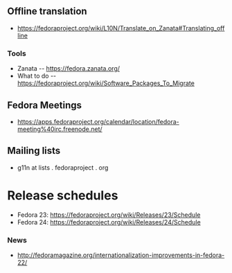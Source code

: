 ## Offline translation
* https://fedoraproject.org/wiki/L10N/Translate_on_Zanata#Translating_offline

### Tools

* Zanata -- https://fedora.zanata.org/
* What to do -- https://fedoraproject.org/wiki/Software_Packages_To_Migrate

## Fedora Meetings
* https://apps.fedoraproject.org/calendar/location/fedora-meeting%40irc.freenode.net/

## Mailing lists
* g11n at lists . fedoraproject . org

# Release schedules
* Fedora 23: https://fedoraproject.org/wiki/Releases/23/Schedule
* Fedora 24: https://fedoraproject.org/wiki/Releases/24/Schedule

### News
* http://fedoramagazine.org/internationalization-improvements-in-fedora-22/
